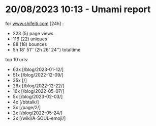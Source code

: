 # 20/08/2023 10:13 - Umami report
for www.shifeiti.com [24h] :

 - 223 (5) page views
 - 116 (22) uniques
 - 88 (18) bounces
 - 5h 18' 51'' (2h 26' 24'') totaltime


top 10 urls:
 - 63x [/blog/2023-01-12/]
 - 51x [/blog/2022-12-09/]
 - 35x [/]
 - 26x [/blog/2022-12-22/]
 - 16x [/blog/2022-05-07/]
 - 5x [/blog/2023-02-03/]
 - 4x [/bbtalk/]
 - 3x [/page/2/]
 - 2x [/blog/2022-05-24/]
 - 2x [/wiki/A-SOUL-emoji/]


